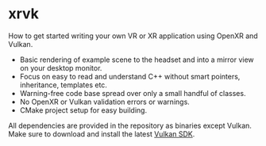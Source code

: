 # xrvk

How to get started writing your own VR or XR application using OpenXR and Vulkan.

- Basic rendering of example scene to the headset and into a mirror view on your desktop monitor.
- Focus on easy to read and understand C++ without smart pointers, inheritance, templates etc.
- Warning-free code base spread over only a small handful of classes.
- No OpenXR or Vulkan validation errors or warnings.
- CMake project setup for easy building.

All dependencies are provided in the repository as binaries except Vulkan. Make sure to download and install the latest [Vulkan SDK](https://vulkan.lunarg.com).